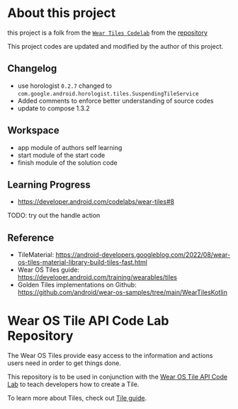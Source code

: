 # About this project

this project is a folk from the [`Wear Tiles Codelab`](https://developer.android.com/codelabs/wear-tiles#0) from the [repository](https://github.com/googlecodelabs/wear-tiles/)

This project codes are updated and modified by the author of this project.

## Changelog
* use horologist `0.2.7` changed to `com.google.android.horologist.tiles.SuspendingTileService`
* Added comments to enforce better understanding of source codes
* update to compose 1.3.2

## Workspace
* app module of authors self learning
* start module of the start code
* finish module of the solution code

## Learning Progress
* https://developer.android.com/codelabs/wear-tiles#8

TODO: try out the handle action

## Reference
* TileMaterial: https://android-developers.googleblog.com/2022/08/wear-os-tiles-material-library-build-tiles-fast.html
* Wear OS Tiles guide: https://developer.android.com/training/wearables/tiles
* Golden Tiles implementations on Github: https://github.com/android/wear-os-samples/tree/main/WearTilesKotlin

Wear OS Tile API Code Lab Repository
======================================
The Wear OS Tiles provide easy access to the information and actions users need in order to get
things done.

This repository is to be used in conjunction with the [Wear OS Tile API Code Lab](https://developer.android.com/codelabs/wear-tiles)
to teach developers how to create a Tile.

To learn more about Tiles, check out [Tile guide](https://developer.android.com/training/articles/wear-tiles).